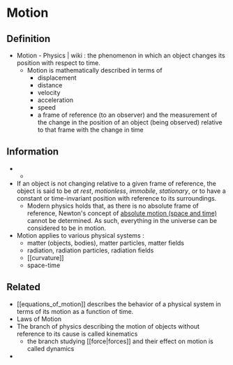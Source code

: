 # Motion

## Definition
- Motion - Physics | wiki : the phenomenon in which an object changes its position with respect to time.
	- Motion is mathematically described in terms of
		- displacement
		- distance
		- velocity
		- acceleration
		- speed
		- a frame of reference (to an observer) and the measurement of the change in the position of an object (being observed) relative to that frame with the change in time

## Information
- 
	- 
- If an object is not changing relative to a given frame of reference, the object is said to be *at rest*, *motionless*, *immobile*, *stationary*, or to have a constant or time-invariant position with reference to its surroundings.
	- Modern physics holds that, as there is no absolute frame of reference, Newton's concept of [absolute motion (space and time)](https://en.wikipedia.org/wiki/Absolute_space_and_time) cannot be determined. As such, everything in the universe can be considered to be in motion.
- Motion applies to various physical systems :
	- matter (objects, bodies), matter particles, matter fields
	- radiation, radiation particles, radiation fields
	- [[curvature]]
	- space-time

## Related
- [[equations_of_motion]] describes the behavior of a physical system in terms of its motion as a function of time.
- Laws of Motion
- The branch of physics describing the motion of objects without reference to its cause is called kinematics
	- the branch studying [[force|forces]] and their effect on motion is called dynamics
- 